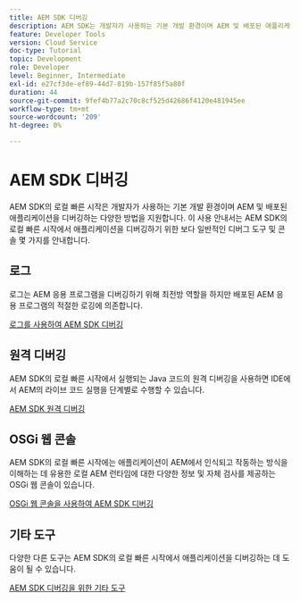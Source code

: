 ```yaml
---
title: AEM SDK 디버깅
description: AEM SDK는 개발자가 사용하는 기본 개발 환경이며 AEM 및 배포된 애플리케이션을 디버깅하는 다양한 방법을 지원합니다.
feature: Developer Tools
version: Cloud Service
doc-type: Tutorial
topic: Development
role: Developer
level: Beginner, Intermediate
exl-id: e27cf3de-ef89-44d7-819b-157f85f5a80f
duration: 44
source-git-commit: 9fef4b77a2c70c8cf525d42686f4120e481945ee
workflow-type: tm+mt
source-wordcount: '209'
ht-degree: 0%

---
```


# AEM SDK 디버깅

AEM SDK의 로컬 빠른 시작은 개발자가 사용하는 기본 개발 환경이며 AEM 및 배포된 애플리케이션을 디버깅하는 다양한 방법을 지원합니다. 이 사용 안내서는 AEM SDK의 로컬 빠른 시작에서 애플리케이션을 디버깅하기 위한 보다 일반적인 디버그 도구 및 콘솔 몇 가지를 안내합니다.

## 로그

로그는 AEM 응용 프로그램을 디버깅하기 위해 최전방 역할을 하지만 배포된 AEM 응용 프로그램의 적절한 로깅에 의존합니다.

[로그를 사용하여 AEM SDK 디버깅](./logs.md)

## 원격 디버깅

AEM SDK의 로컬 빠른 시작에서 실행되는 Java 코드의 원격 디버깅을 사용하면 IDE에서 AEM의 라이브 코드 실행을 단계별로 수행할 수 있습니다.

[AEM SDK 원격 디버깅](./remote-debugging.md)

## OSGi 웹 콘솔

AEM SDK의 로컬 빠른 시작에는 애플리케이션이 AEM에서 인식되고 작동하는 방식을 이해하는 데 유용한 로컬 AEM 런타임에 대한 다양한 정보 및 자체 검사를 제공하는 OSGi 웹 콘솔이 있습니다.

[OSGi 웹 콘솔을 사용하여 AEM SDK 디버깅](./osgi-web-consoles.md)

## 기타 도구

다양한 다른 도구는 AEM SDK의 로컬 빠른 시작에서 애플리케이션을 디버깅하는 데 도움이 될 수 있습니다.

[AEM SDK 디버깅을 위한 기타 도구](./other-tools.md)
